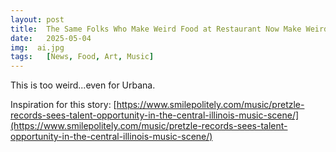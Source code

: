 ```yaml
---
layout: post
title:  The Same Folks Who Make Weird Food at Restaurant Now Make Weird Music at Record Label
date:   2025-05-04
img:  ai.jpg
tags:   [News, Food, Art, Music]
---
```


This is too weird...even for Urbana. 

Inspiration for this story: [https://www.smilepolitely.com/music/pretzle-records-sees-talent-opportunity-in-the-central-illinois-music-scene/](https://www.smilepolitely.com/music/pretzle-records-sees-talent-opportunity-in-the-central-illinois-music-scene/)
